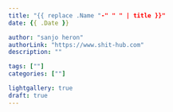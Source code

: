 ```yaml
---
title: "{{ replace .Name "-" " " | title }}"
date: {{ .Date }}

author: "sanjo heron"
authorLink: "https://www.shit-hub.com"
description: ""

tags: [""]
categories: [""]

lightgallery: true
draft: true
---
```


